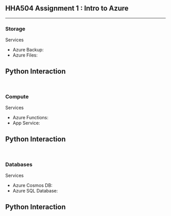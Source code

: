 ## HHA504 Assignment 1 : Intro to Azure
---

### **Storage**
Services<br>
- Azure Backup: 
- Azure Files: 

Python Interaction<br> 
- 


<br>

### **Compute**
Services<br>
- Azure Functions: 
- App Service: 

Python Interaction<br> 
- 

<br>

### **Databases**
Services<br>
- Azure Cosmos DB: 
- Azure SQL Database: 

Python Interaction<br> 
- 